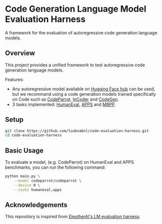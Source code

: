 # Code Generation Language Model Evaluation Harness

A framework for the evaluation of autoregressive code generation language models. 

## Overview

This project provides a unified framework to test autoregressive code generation language models.

Features:
- Any autoregressive model available on [Hugging Face hub](https://huggingface.co/) can be used, but we recommand using a code generation models trained specifically on Code such as [CodeParrot](https://huggingface.co/codeparrot/codeparrot), [InCoder](https://huggingface.co/facebook/incoder-6B) and [CodeGen](https://huggingface.co/Salesforce/codegen-16B-mono).
- 3 tasks implemented: [HumanEval](https://huggingface.co/datasets/openai_humaneval), [APPS](https://huggingface.co/datasets/codeparrot/apps) and [MBPP](https://huggingface.co/datasets/mbpp).


## Setup

```bash
git clone https://github.com/loubnabnl/code-evaluation-harness.git
cd code-evaluation-harness
```

## Basic Usage

To evaluate a model, (e.g. CodeParrot) on HumanEval and APPS benchmarks, you can run the following command:

```bash
python main.py \
	--model codeparrot/codeparrot \
	--device 0 \
	--tasks humaneval,apps
```

## Acknowledgements
This repository is inspired from [EleutherAI's LM evaluation harness](https://github.com/EleutherAI/lm-evaluation-harness).
